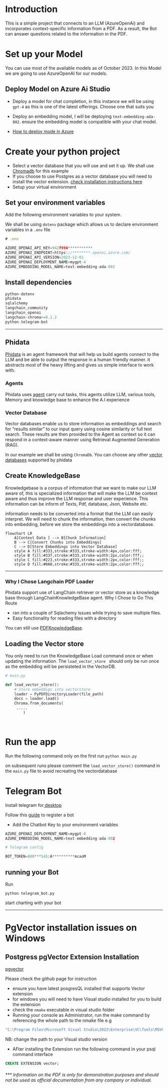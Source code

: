 # Introduction 

This is a simple project that connects to an LLM (AzureOpenAi) and incorporates context-specific information from a PDF. As a result, the Bot can answer questions related to the information in the PDF.



# Set up your Model
You can use most of the available models as of October 2023. In this Model we are going to use AzureOpenAI for our models.

## Deploy Model on Azure Ai Studio 
- Deploy a model for chat completion, in this instance we will be using `gpt-4` as this is one of the latest offerings. Choose one that suits you

- Deploy an embedding model, I will be deploying `text-embedding-ada-002`. ensure the embedding model is compatible with your chat model.

- [How to deploy mode in Azure](https://learn.microsoft.com/en-us/azure/ai-studio/quickstarts/get-started-playground)

# Create your python project
- Select a vector database that you will use and set it up. We shall  use [Chromadb](https://docs.trychroma.com/getting-started) for this example 
- If you choose to use Postgres as a vector database you will need to install the vector extension. [check installation instructions here](#postgress-pgvector-extension-installation)
- Setup your virtual environment 


## Set your environment variables 
Add the following environment variables to your system. 

We shall be using `dotenv` package which allows us to declare environment variables in a `.env` file
```js
# .env

AZURE_OPENAI_API_KEY=942f994***********
AZURE_OPENAI_ENDPOINT=https://********.openai.azure.com/
AZURE_OPENAI_API_VERSION=2023-12-01
AZURE_OPENAI_DEPLOYMENT_NAME=mygpt-4
AZURE_EMBEDDING_MODEL_NAME=text-embedding-ada-002

```


## Install dependencies 

```js
python-dotenv
phidata
sqlalchemy
langchain_community
langchain_openai
langchain-chroma>=0.1.2
python-telegram-bot
```

--------------------------------------------------
## Phidata 
[Phidata](https://docs.phidata.com/agents) is an agent framework that will help us build agents connect to the LLM and be able to output the response in a human friendly manner. it abstracts most of the heavy lifting and gives us simple interface to work with. 



### Agents
Phidata uses [agent](https://github.com/phidatahq/phidata) carry out tasks, this agents utilize LLM, various tools, Memory and knowledge base to enhance the A.I experience 

### Vector Database
Vector databases enable us to store information as embeddings and search for “results similar” to our input query using cosine similarity or full text search. These results are then provided to the Agent as context so it can respond in a context-aware manner using Retrieval Augmented Generation (RAG).

In our example we shall be using `ChromaDb`. You can choose any other [vector databases](https://docs.phidata.com/vectordb/introduction) supported by phidata

## Create KnowledgeBase 
Knowledgebase is a corpus of information that we want to make our LLM aware of, this is specialized information that will make the LLM be context aware and thus improve the LLM response and user experience. This information can be inform of Texts, Pdf, database, Json, Website etc. 

information needs to be converted into a format that the LLM can easily interpret. We will need to chunk the information, then convert the chunks into embedding, before we store the embeddings into a vectordatabase.

```mermaid
flowchart LR
    A[Context Data ] --> B[Chunk Information]
    B --> C[Convert Chunks into Embeddings]
    C --> D[Store Embeddings into Vector Database]
    style A fill:#333,stroke:#333,stroke-width:4px,color:fff;
    style B fill:#33f,stroke:#333,stroke-width:2px,color:fff;;
    style C fill:#223,stroke:#333,stroke-width:2px,color:fff;;
    style D fill:#0A0,stroke:#333,stroke-width:2px,color:fff;;
```


-------------------------------------------------
### Why I Chose Langchain PDF Loader
Phidata support use of LangChain retriever or vector store as a knowledge base through LangChainKnowledgeBase agent.
Why I Chose to Go This Route
 - ran into a couple of Sqlachemy issues while trying to save multiple files.
 - Easy functionality for reading files with a directory

You can still use [PDFKnowledgeBase](https://docs.phidata.com/knowledge/pdf). 

## Loading the Vector store
You only need to run the KnowledgeBase Load command once or when updating the information. 
The `load_vector_store ` should only be run once as the embedding will be persisteted in the VectorDB.


```python 
# main.py

def load_vector_store():
    # Store embeddigs into vectorstore
    loader = PyPDFDirectoryLoader(file_path)
    docs = loader.load()
    Chroma.from_documents(
     .....
        )
    



```
# Run the app
Run the following command only on the first run
`python main.py`

on subsequent runs please comment the `load_vector_store()` command in the `main.py` file  to avoid recreating the vectordatabase

# Telegram Bot
Install telegram for[ desktop](https://desktop.telegram.org/)

Follow this [guide](https://sendpulse.com/knowledge-base/chatbot/telegram/create-telegram-chatbot) to register a bot 

- Add the Chatbot Key to your environment variables 

```python 
AZURE_OPENAI_DEPLOYMENT_NAME=mygpt-4
AZURE_EMBEDDING_MODEL_NAME=text-embedding-ada-002

# Telegram config

BOT_TOKEN=800***545:A**********mcaoM


```
## running your Bot
Run 

`python telegram_bot.py`

start charting with your bot

-----------------------------------



# PgVector installation issues on Windows 
## Postgress pgVector Extension Installation

[pgvector](https://github.com/pgvector/pgvector)

Please check the github page for instruction
- ensure you have latest posgresQL installed that supports Vector extension 
- for windows you will need to have Visual studio installed for you to build the extension
- check the `nmake` executable in visual studio folder 
- Running your console as Administrator, run the make command by referencing the whole path to the nmake file e.g

```Bash 
"C:\Program Files\Microsoft Visual Studio\2022\Enterprise\VC\Tools\MSVC\14.41.34120\bin\Hostx64\x64\nmake.exe" /F Makefile.win install

```
NB: change the path to your Visual studio version

- AFter installing  the Extension run the following command in your psql command interface 

```SQL 
CREATE EXTENSION vector;


```








######  *** Information on the PDF is only for demonstration purposes and should not be used as official documentation from any company or individual.